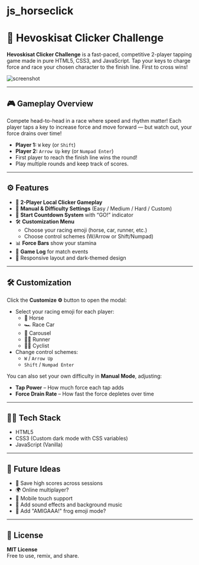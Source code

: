 # js_horseclick

# 🏇 Hevoskisat Clicker Challenge

**Hevoskisat Clicker Challenge** is a fast-paced, competitive 2-player tapping game made in pure HTML5, CSS3, and JavaScript. Tap your keys to charge force and race your chosen character to the finish line. First to cross wins!

![screenshot](screenshot.png) <!-- Add a real screenshot here if available -->

---

## 🎮 Gameplay Overview

Compete head-to-head in a race where speed and rhythm matter! Each player taps a key to increase force and move forward — but watch out, your force drains over time!

- **Player 1:** `W` key (or `Shift`)
- **Player 2:** `Arrow Up` key (or `Numpad Enter`)
- First player to reach the finish line wins the round!
- Play multiple rounds and keep track of scores.

---

## ⚙️ Features

- 🏁 **2-Player Local Clicker Gameplay**
- 🔧 **Manual & Difficulty Settings** (Easy / Medium / Hard / Custom)
- 🚀 **Start Countdown System** with “GO!” indicator
- 🛠️ **Customization Menu**
  - Choose your racing emoji (horse, car, runner, etc.)
  - Choose control schemes (W/Arrow or Shift/Numpad)
- 📊 **Force Bars** show your stamina
- 📝 **Game Log** for match events
- 📱 Responsive layout and dark-themed design

---

## 🛠️ Customization

Click the **Customize ⚙️** button to open the modal:

- Select your racing emoji for each player:
  - 🏇 Horse
  - 🏎 Race Car
  - 🎠 Carousel
  - 🏃‍♂️ Runner
  - 🚴‍♀️ Cyclist
- Change control schemes:
  - `W` / `Arrow Up`
  - `Shift` / `Numpad Enter`

You can also set your own difficulty in **Manual Mode**, adjusting:
- **Tap Power** – How much force each tap adds
- **Force Drain Rate** – How fast the force depletes over time

---

## 🧑‍💻 Tech Stack

- HTML5
- CSS3 (Custom dark mode with CSS variables)
- JavaScript (Vanilla)

---

## 🧠 Future Ideas

- 💾 Save high scores across sessions  
- 🌍 Online multiplayer?  
- 📱 Mobile touch support  
- 🎵 Add sound effects and background music  
- 🐸 Add "AMIGAAA!" frog emoji mode?  

---

## 📜 License

**MIT License**  
Free to use, remix, and share.

